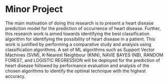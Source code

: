 # Minor Project
The main motivation of doing this research is to present a heart disease prediction model for the prediction of occurrence of heart disease. Further, this research work 
is aimed towards identifying the best classification algorithm for identifying the possibility of heart disease in a patient. This work is justified by performing a 
comparative study and analysis using classification algorithms. 
A set of ML algorithms such as Support Vector Machines (SVM), K-Nearest Neighbour (KNN), NAVIE BAYES (NB), RANDOM FOREST, and LOGISTIC REGRESSION will be deployed 
for the prediction of heart disease followed by performance evaluation and analysis of the chosen algorithms to identify the optimal technique with the 
highest accuracy.
